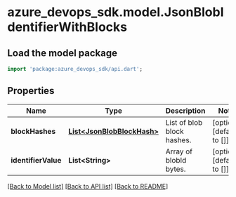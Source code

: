 # azure_devops_sdk.model.JsonBlobIdentifierWithBlocks

## Load the model package
```dart
import 'package:azure_devops_sdk/api.dart';
```

## Properties
Name | Type | Description | Notes
------------ | ------------- | ------------- | -------------
**blockHashes** | [**List&lt;JsonBlobBlockHash&gt;**](JsonBlobBlockHash.md) | List of blob block hashes. | [optional] [default to []]
**identifierValue** | **List&lt;String&gt;** | Array of blobId bytes. | [optional] [default to []]

[[Back to Model list]](../README.md#documentation-for-models) [[Back to API list]](../README.md#documentation-for-api-endpoints) [[Back to README]](../README.md)


